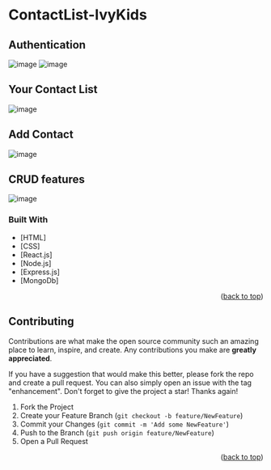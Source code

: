 # ContactList-IvyKids
## Authentication
![image](https://user-images.githubusercontent.com/65901214/222929023-34eb60c7-040e-471d-9b37-cab39043617f.png)
![image](https://user-images.githubusercontent.com/65901214/222929044-9e85a6da-e074-469c-b393-477c2b0fea2e.png)

## Your Contact List
![image](https://user-images.githubusercontent.com/65901214/222929096-dae52ba0-617c-4557-8fb9-cc87d2f62635.png)

## Add Contact
![image](https://user-images.githubusercontent.com/65901214/222929108-eca2923e-e479-456b-867e-ec245141d796.png)

## CRUD features
![image](https://user-images.githubusercontent.com/65901214/222929137-81fbcc79-a726-4b58-9c61-40cd8bf4ab6d.png)

### Built With


* [HTML]
* [CSS]
* [React.js]
* [Node.js]
* [Express.js]
* [MongoDb]
<p align="right">(<a href="#top">back to top</a>)</p>


<!-- ## UpComing Feature
1 Voice Searching
2 Filter By Name And Sort By Price
3 Many more...... -->


<!-- ROADMAP -->

## Contributing

Contributions are what make the open source community such an amazing place to learn, inspire, and create. Any contributions you make are **greatly appreciated**.

If you have a suggestion that would make this better, please fork the repo and create a pull request. You can also simply open an issue with the tag "enhancement".
Don't forget to give the project a star! Thanks again!

1. Fork the Project
2. Create your Feature Branch (`git checkout -b feature/NewFeature`)
3. Commit your Changes (`git commit -m 'Add some NewFeature'`)
4. Push to the Branch (`git push origin feature/NewFeature`)
5. Open a Pull Request

<p align="right">(<a href="#top">back to top</a>)</p>



<!-- LICENSE -->







<!-- MARKDOWN LINKS & IMAGES -->

